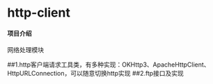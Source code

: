 # http-client

#### 项目介绍
网络处理模块

##1.http客户端请求工具类，有多种实现：OKHttp3、ApacheHttpClient、HttpURLConnection，可以随意切换http实现
##2.ftp接口及实现
